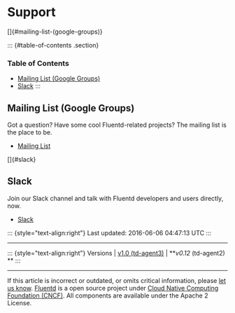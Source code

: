 Support
=======

[]{#mailing-list-(google-groups)}

::: {#table-of-contents .section}
### Table of Contents

-   [Mailing List (Google Groups)](#mailing-list-(google-groups))
-   [Slack](#slack)
:::

Mailing List (Google Groups)
----------------------------

Got a question? Have some cool Fluentd-related projects? The mailing
list is the place to be.

-   [Mailing List](https://groups.google.com/forum/#!forum/fluentd)

[]{#slack}

Slack
-----

Join our Slack channel and talk with Fluentd developers and users
directly, now.

-   [Slack](http://slack.fluentd.org/)

::: {style="text-align:right"}
Last updated: 2016-06-06 04:47:13 UTC
:::

------------------------------------------------------------------------

::: {style="text-align:right"}
Versions \| [v1.0 (td-agent3)](/v1.0/articles/support) \| ***v0.12*
(td-agent2) **
:::

------------------------------------------------------------------------

If this article is incorrect or outdated, or omits critical information,
please [let us
know](https://github.com/fluent/fluentd-docs/issues?state=open).
[Fluentd](http://www.fluentd.org/) is a open source project under [Cloud
Native Computing Foundation (CNCF)](https://cncf.io/). All components
are available under the Apache 2 License.
